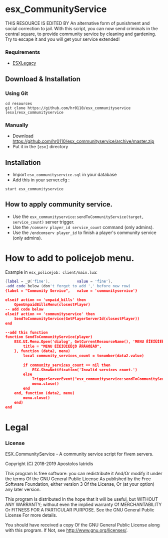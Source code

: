 # esx_CommunityService
THIS RESOURCE IS EDITED BY 
An alternative form of punishment and social correction to jail. With this script, you can now send criminals in the central square, to provide community service by cleaning and gardening. Try to escape it and you will get your service extended!


### Requirements
* [ESXLegacy](https://github.com/esx-framework/esx_core/releases/latest)

## Download & Installation

### Using Git
```
cd resources
git clone https://github.com/hr0110/esx_communityservice [esx]/esx_communityservice
```

### Manually
- Download https://github.com/hr0110/esx_communityservice/archive/master.zip
- Put it in the `[esx]` directory


## Installation
- Import `esx_communityservice.sql` in your database
- Add this in your server.cfg :

```
start esx_communityservice
```
## How to apply community service.

- Use the `esx_communityservice:sendToCommunityService(target, service_count)` server trigger.
- Use the `/comserv player_id service_count` command (only admins).
- Use the `/endcomserv player_id` to finish a player's community service (only admins).



# How to add to policejob menu.

Example in `esx_policejob: client/main.lua`:

```lua
{label = _U('fine'),			value = 'fine'},
-add code below (don't forget to add ',' before new row)
{label = "Community Service",	value = 'communityservice'}
		
elseif action == 'unpaid_bills' then
	OpenUnpaidBillsMenu(closestPlayer)
-- add code below
elseif action == 'communityservice' then
	SendToCommunityService(GetPlayerServerId(closestPlayer))
end

--add this function
function SendToCommunityService(player)
	ESX.UI.Menu.Open('dialog', GetCurrentResourceName(), 'MENU ÊÏÉÍÙÍÉÊÇÓ ÅÑÃÁÓÉÁÓ', {
		title = "MENU ÊÏÉÍÙÍÉÊÇÓ ÅÑÃÁÓÉÁÓ",
	}, function (data2, menu)
		local community_services_count = tonumber(data2.value)
		
		if community_services_count == nil then
			ESX.ShowNotification('Invalid services count.')
		else
			TriggerServerEvent("esx_communityservice:sendToCommunityService", player, community_services_count)
			menu.close()
		end
	end, function (data2, menu)
		menu.close()
	end)
end
```


# Legal
### License
ESX_CommunityService - A community service script for fivem servers.

Copyright (C) 2018-2019 Apostolos Iatridis

This program Is free software: you can redistribute it And/Or modify it under the terms Of the GNU General Public License As published by the Free Software Foundation, either version 3 Of the License, Or (at your option) any later version.

This program Is distributed In the hope that it will be useful, but WITHOUT ANY WARRANTY; without even the implied warranty Of MERCHANTABILITY Or FITNESS FOR A PARTICULAR PURPOSE. See the GNU General Public License For more details.

You should have received a copy Of the GNU General Public License along with this program. If Not, see http://www.gnu.org/licenses/.
